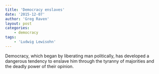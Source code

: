 ```yaml
---
title: 'Democracy enslaves'
date: '2015-12-07'
author: 'Greg Raven'
layout: post
categories:
    - democracy
tags:
    - 'Ludwig Lewisohn'
---
```


Democracy, which began by liberating man politically, has developed a dangerous tendency to enslave him through the tyranny of majorities and the deadly power of their opinion.